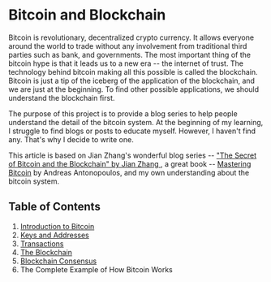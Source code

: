 # Bitcoin and Blockchain 

Bitcoin is revolutionary, decentralized crypto currency. It allows everyone around the world to trade without any involvement from traditional third parties such as bank, and governments. The most important thing of the bitcoin hype is that it leads us to a new era -- the internet of trust. The technology behind bitcoin making all this possible is called the blockchain. Bitcoin is just a tip of the iceberg of the application of the blockchain, and we are just at the beginning. To find other possible applications, we should understand the blockchain first.

The purpose of this project is to provide a blog series to help people understand the detail of the bitcoin system. At the beginning of my learning, I struggle to find blogs or posts to educate myself. However, I haven't find any. That's why I decide to write one. 

This article is based on Jian Zhang's wonderful blog series -- ["The Secret of Bitcoin and the Blockchain" by Jian Zhang ](http://www.infoq.com/cn/articles/bitcoin-and-block-chain-part01), a great book -- [Mastering Bitcoin](http://shop.oreilly.com/product/0636920032281.do) by Andreas Antonopoulos, and my own understanding about the bitcoin system.

## Table of Contents
1. [Introduction to Bitcoin](doc/Introduction-to-Bitcoin.md)
2. [Keys and Addresses](doc/Keys-and-Addresses.md)
3. [Transactions](doc/Transactions.md)
4. [The Blockchain](doc/Blockchain.md)
5. [Blockchain Consensus](doc/Blockchain-Consensus.md)
6. The Complete Example of How Bitcoin Works
